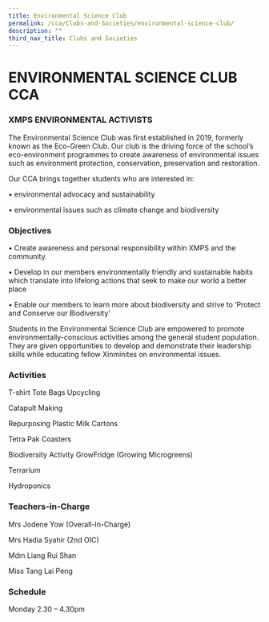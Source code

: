 ```yaml
---
title: Environmental Science Club
permalink: /cca/Clubs-and-Societies/environmental-science-club/
description: ""
third_nav_title: Clubs and Societies
---
```

# ENVIRONMENTAL SCIENCE CLUB CCA
### XMPS ENVIRONMENTAL ACTIVISTS
The Environmental Science Club was first established in 2019, formerly known as the Eco-Green Club. Our club is the driving force of the school’s eco-environment programmes to create awareness of environmental issues such as environment protection, conservation, preservation and restoration.

Our CCA brings together students who are interested in:

•	environmental advocacy and sustainability

•	environmental issues such as climate change and biodiversity

### Objectives
•	Create awareness and personal responsibility within XMPS and the community.

•	Develop in our members environmentally friendly and sustainable habits which translate into lifelong actions that seek to make our world a better place

•	Enable our members to learn more about biodiversity and strive to ‘Protect and Conserve our Biodiversity’

Students in the Environmental Science Club are empowered to promote environmentally-conscious activities among the general student population.  They are given opportunities to develop and demonstrate their leadership skills while educating fellow Xinminites on environmental issues.

### Activities
T-shirt Tote Bags Upcycling

       


Catapult Making

       

Repurposing Plastic Milk Cartons
       	 

Tetra Pak Coasters
       


Biodiversity Activity 
GrowFridge (Growing Microgreens)
     

Terrarium
      

Hydroponics
       


### Teachers-in-Charge
Mrs Jodene Yow (Overall-In-Charge)

Mrs Hadia Syahir (2nd OIC)

Mdm Liang Rui Shan

Miss Tang Lai Peng


### Schedule
Monday 2.30 – 4.30pm